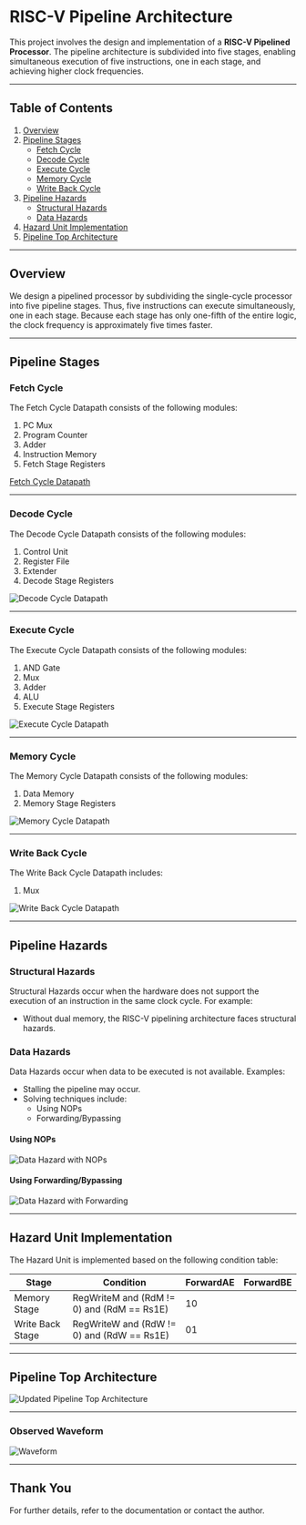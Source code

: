 
# RISC-V Pipeline Architecture

This project involves the design and implementation of a **RISC-V Pipelined Processor**. 
The pipeline architecture is subdivided into five stages, enabling simultaneous execution 
of five instructions, one in each stage, and achieving higher clock frequencies.

---

## Table of Contents

1. [Overview](#overview)
2. [Pipeline Stages](#pipeline-stages)
   - [Fetch Cycle](#fetch-cycle)
   - [Decode Cycle](#decode-cycle)
   - [Execute Cycle](#execute-cycle)
   - [Memory Cycle](#memory-cycle)
   - [Write Back Cycle](#write-back-cycle)
3. [Pipeline Hazards](#pipeline-hazards)
   - [Structural Hazards](#structural-hazards)
   - [Data Hazards](#data-hazards)
4. [Hazard Unit Implementation](#hazard-unit-implementation)
5. [Pipeline Top Architecture](#pipeline-top-architecture)

---

## Overview

We design a pipelined processor by subdividing the single-cycle processor into five pipeline stages. 
Thus, five instructions can execute simultaneously, one in each stage. Because each stage 
has only one-fifth of the entire logic, the clock frequency is approximately five times faster.

---

## Pipeline Stages

### Fetch Cycle

The Fetch Cycle Datapath consists of the following modules:
1. PC Mux
2. Program Counter
3. Adder
4. Instruction Memory
5. Fetch Stage Registers

[Fetch Cycle Datapath](./pic/Fetch_Cycle.png)


---

### Decode Cycle

The Decode Cycle Datapath consists of the following modules:
1. Control Unit
2. Register File
3. Extender
4. Decode Stage Registers

![Decode Cycle Datapath](./pic/Decode_Cycle.png)

---

### Execute Cycle

The Execute Cycle Datapath consists of the following modules:
1. AND Gate
2. Mux
3. Adder
4. ALU
5. Execute Stage Registers

![Execute Cycle Datapath](./pic/Execute_Cycle.png)

---

### Memory Cycle

The Memory Cycle Datapath consists of the following modules:
1. Data Memory
2. Memory Stage Registers

![Memory Cycle Datapath](./pic/Memory_Cycle.png)

---

### Write Back Cycle

The Write Back Cycle Datapath includes:
1. Mux

![Write Back Cycle Datapath](./pic/Writeback_Cycle.png)

---

## Pipeline Hazards

### Structural Hazards

Structural Hazards occur when the hardware does not support the execution of an instruction in the same clock cycle. For example:
- Without dual memory, the RISC-V pipelining architecture faces structural hazards.

### Data Hazards

Data Hazards occur when data to be executed is not available. Examples:
- Stalling the pipeline may occur.
- Solving techniques include:
  - Using NOPs
  - Forwarding/Bypassing

#### Using NOPs
![Data Hazard with NOPs](./pic/Data_Hazard_NOP.png)

#### Using Forwarding/Bypassing
![Data Hazard with Forwarding](./pic/Data_Hazard_FWD.png)

---

## Hazard Unit Implementation

The Hazard Unit is implemented based on the following condition table:

| Stage           | Condition                                           | ForwardAE | ForwardBE |
|------------------|-----------------------------------------------------|-----------|-----------|
| Memory Stage    | RegWriteM and (RdM != 0) and (RdM == Rs1E)          | 10        |           |
| Write Back Stage| RegWriteW and (RdW != 0) and (RdW == Rs1E)          | 01        |           |

---

## Pipeline Top Architecture

![Updated Pipeline Top Architecture](./pic/Pipleline_Top.png)

---
### Observed Waveform
![Waveform](./pic/Waveform.png)

---
## Thank You

For further details, refer to the documentation or contact the author.

